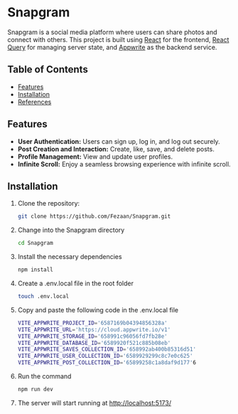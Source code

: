 # Snapgram

Snapgram is a social media platform where users can share photos and connect with others. This project is built using [React](https://reactjs.org/) for the frontend, [React Query](https://react-query.tanstack.com/) for managing server state, and [Appwrite](https://appwrite.io/) as the backend service.

## Table of Contents

- [Features](#features)
- [Installation](#installation)
- [References](#references)

## Features

- **User Authentication:** Users can sign up, log in, and log out securely.
- **Post Creation and Interaction:** Create, like, save, and delete posts.
- **Profile Management:** View and update user profiles.
- **Infinite Scroll:** Enjoy a seamless browsing experience with infinite scroll.

## Installation

1. Clone the repository:

   ```bash
   git clone https://github.com/Fezaan/Snapgram.git
2. Change into the Snapgram directory

   ```bash
   cd Snapgram
3. Install the necessary dependencies

   ```bash
   npm install
4. Create a .env.local file in the root folder

   ```bash
   touch .env.local
5. Copy and paste the following code in the .env.local file

   ```bash
   VITE_APPWRITE_PROJECT_ID='6587169b04394856328a'
   VITE_APPWRITE_URL='https://cloud.appwrite.io/v1'
   VITE_APPWRITE_STORAGE_ID='658991c96056fd7fb28e'
   VITE_APPWRITE_DATABASE_ID='6589920f521c885b08eb'
   VITE_APPWRITE_SAVES_COLLECTION_ID='658992ab400b85316d51'
   VITE_APPWRITE_USER_COLLECTION_ID='6589929299c8c7e0c625'
   VITE_APPWRITE_POST_COLLECTION_ID='65899258c1a8daf9d177'6
6. Run the command

   ```bash
   npm run dev
   
7. The server will start running at [http://localhost:5173/](http://localhost:5173/)


